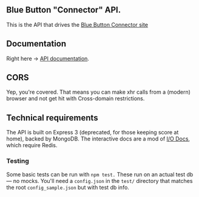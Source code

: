 Blue Button "Connector" API.
---

This is the API that drives the [Blue Button Connector site](http://bluebuttonconnector.healthit.gov)

## Documentation
Right here &rarr; [API documentation](http://api.bluebuttonconnector.healthit.gov).

## CORS
Yep, you're covered. That means you can make xhr calls from a (modern) browser and not get hit with Cross-domain restrictions.

## Technical requirements
The API is built on Express 3 (deprecated, for those keeping score at home), backed by MongoDB. The interactive docs are a mod of [I/O Docs](https://github.com/mashery/iodocs), which require Redis.

### Testing
Some basic tests can be run with `npm test.` These run on an actual test db— no mocks. You'll need a `config.json` in the `test/` directory that matches the root `config_sample.json` but with test db info.
